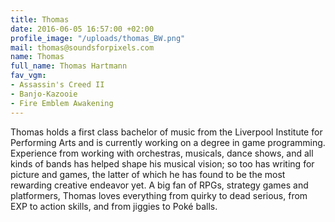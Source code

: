 ```yaml
---
title: Thomas
date: 2016-06-05 16:57:00 +02:00
profile_image: "/uploads/thomas_BW.png"
mail: thomas@soundsforpixels.com
name: Thomas
full_name: Thomas Hartmann
fav_vgm:
- Assassin's Creed II
- Banjo-Kazooie
- Fire Emblem Awakening
---
```

Thomas holds a first class bachelor of music from the Liverpool Institute for Performing Arts and is currently working on a degree in game programming. Experience from working with orchestras, musicals, dance shows, and all kinds of bands has helped shape his musical vision; so too has writing for picture and games, the latter of which he has found to be the most rewarding creative endeavor yet. A big fan of RPGs, strategy games and platformers, Thomas loves everything from quirky to dead serious, from EXP to action skills, and from jiggies to Poké balls.
